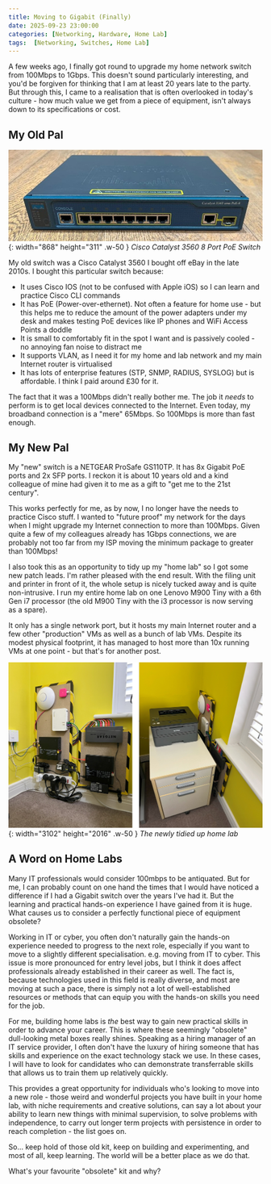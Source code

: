 ```yaml
---
title: Moving to Gigabit (Finally)
date: 2025-09-23 23:00:00
categories: [Networking, Hardware, Home Lab]
tags:  [Networking, Switches, Home Lab]
---
```

A few weeks ago, I finally got round to upgrade my home network switch from 100Mbps to 1Gbps. This doesn't sound particularly interesting, and you'd be forgiven for thinking that I am at least 20 years late to the party. But through this, I came to a realisation that is often overlooked in today's culture - how much value we get from a piece of equipment, isn't always down to its specifications or cost.

## My Old Pal

![Front of Switch](/assets/images/2025-switch-front.jpg){: width="868" height="311" .w-50 }
_Cisco Catalyst 3560 8 Port PoE Switch_

My old switch was a Cisco Catalyst 3560 I bought off eBay in the late 2010s. I bought this particular switch because:

- It uses Cisco IOS (not to be confused with Apple iOS) so I can learn and practice Cisco CLI commands
- It has PoE (Power-over-ethernet). Not often a feature for home use - but this helps me to reduce the amount of the power adapters under my desk and makes testing PoE devices like IP phones and WiFi Access Points a doddle
- It is small to comfortably fit in the spot I want and is passively cooled - no annoying fan noise to distract me
- It supports VLAN, as I need it for my home and lab network and my main Internet router is virtualised
- It has lots of enterprise features (STP, SNMP, RADIUS, SYSLOG) but is affordable. I think I paid around £30 for it.

The fact that it was a 100Mbps didn't really bother me. The job it *needs* to perform is to get local devices connected to the Internet. Even today, my broadband connection is a "mere" 65Mbps. So 100Mbps is more than fast enough.

## My New Pal

My "new" switch is a NETGEAR ProSafe GS110TP. It has 8x Gigabit PoE ports and 2x SFP ports. I reckon it is about 10 years old and a kind colleague of mine had given it to me as a gift to "get me to the 21st century". 

This works perfectly for me, as by now, I no longer have the needs to practice Cisco stuff. I wanted to "future proof" my network for the days when I might upgrade my Internet connection to more than 100Mbps. Given quite a few of my colleagues already has 1Gbps connections, we are probably not too far from my ISP moving the minimum package to greater than 100Mbps!

I also took this as an opportunity to tidy up my "home lab" so I got some new patch leads. I'm rather pleased with the end result. With the filing unit and printer in front of it, the whole setup is nicely tucked away and is quite non-intrusive. I run my entire home lab on one Lenovo M900 Tiny with a 6th Gen i7 processor (the old M900 Tiny with the i3 processor is now serving as a spare).

It only has a single network port, but it hosts my main Internet router and a few other "production" VMs as well as a bunch of lab VMs. Despite its modest physical footprint, it has managed to host more than 10x running VMs at one point - but that's for another post.

![Home Lab](/assets/images/2025-homelab.jpg){: width="3102" height="2016" .w-50 }
_The newly tidied up home lab_

## A Word on Home Labs

Many IT professionals would consider 100mbps to be antiquated. But for me, I can probably count on one hand the times that I would have noticed a difference if I had a Gigabit switch over the years I've had it. But the learning and practical hands-on experience I have gained from it is huge. What causes us to consider a perfectly functional piece of equipment obsolete?

Working in IT or cyber, you often don't naturally gain the hands-on experience needed to progress to the next role, especially if you want to move to a slightly different specialisation. e.g. moving from IT to cyber. This issue is more pronounced for entry level jobs, but I think it does affect professionals already established in their career as well. The fact is, because technologies used in this field is really diverse, and most are moving at such a pace, there is simply not a lot of well-established resources or methods that can equip you with the hands-on skills you need for the job.

For me, building home labs is *the* best way to gain new practical skills in order to advance your career. This is where these seemingly "obsolete" dull-looking metal boxes really shines. Speaking as a hiring manager of an IT service provider, I often don't have the luxury of hiring someone that has skills and experience on the exact technology stack we use. In these cases, I will have to look for candidates who can demonstrate transferrable skills that allows us to train them up relatively quickly.

This provides a great opportunity for individuals who's looking to move into a new role - those weird and wonderful projects you have built in your home lab, with niche requirements and creative solutions, can say a lot about your ability to learn new things with minimal supervision, to solve problems with independence, to carry out longer term projects with persistence in order to reach completion - the list goes on.

So… keep hold of those old kit, keep on building and experimenting, and most of all, keep learning. The world will be a better place as we do that. 

What's your favourite "obsolete" kit and why?
